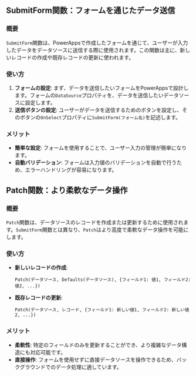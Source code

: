 ## SubmitForm関数：フォームを通じたデータ送信

### 概要

`SubmitForm`関数は、PowerAppsで作成したフォームを通じて、ユーザーが入力したデータをデータソースに送信する際に使用されます。この関数は主に、新しいレコードの作成や既存レコードの更新に使われます。

### 使い方

1. **フォームの設定**: まず、データを送信したいフォームをPowerAppsで設計します。フォームの`DataSource`プロパティを、データを送信したいデータソースに設定します。
2. **送信ボタンの設定**: ユーザーがデータを送信するためのボタンを設定し、そのボタンの`OnSelect`プロパティに`SubmitForm(フォーム名)`を記述します。

### メリット

- **簡単な設定**: フォームを使用することで、ユーザー入力の管理が簡単になります。
- **自動バリデーション**: フォームは入力値のバリデーションを自動で行うため、エラーハンドリングが容易になります。

## Patch関数：より柔軟なデータ操作

### 概要

`Patch`関数は、データソースのレコードを作成または更新するために使用されます。`SubmitForm`関数とは異なり、`Patch`はより高度で柔軟なデータ操作を可能にします。

### 使い方

- **新しいレコードの作成**:
  ```PowerApps
  Patch(データソース, Defaults(データソース), {フィールド1: 値1, フィールド2: 値2, ...})
  ```
- **既存レコードの更新**:
  ```PowerApps
  Patch(データソース, レコード, {フィールド1: 新しい値1, フィールド2: 新しい値2, ...})
  ```

### メリット

- **柔軟性**: 特定のフィールドのみを更新することができ、より複雑なデータ構造にも対応可能です。
- **直接操作**: フォームを使用せずに直接データソースを操作できるため、バックグラウンドでのデータ処理に適しています。